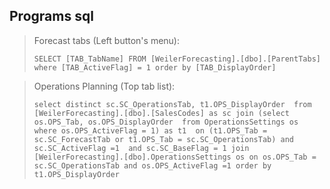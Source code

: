 ## Programs sql

> Forecast tabs (Left button's menu):
> 
> `SELECT [TAB_TabName] FROM [WeilerForecasting].[dbo].[ParentTabs] where [TAB_ActiveFlag] = 1 order by [TAB_DisplayOrder]`

> Operations Planning (Top tab list):
>
> `select distinct sc.SC_OperationsTab, t1.OPS_DisplayOrder  from [WeilerForecasting].[dbo].[SalesCodes] as sc join (select os.OPS_Tab, os.OPS_DisplayOrder  from OperationsSettings os where os.OPS_ActiveFlag = 1) as t1  on (t1.OPS_Tab = sc.SC_ForecastTab or t1.OPS_Tab = sc.SC_OperationsTab) and sc.SC_ActiveFlag =1  and sc.SC_BaseFlag = 1 join [WeilerForecasting].[dbo].OperationsSettings os on os.OPS_Tab = sc.SC_OperationsTab and os.OPS_ActiveFlag =1 order by t1.OPS_DisplayOrder`